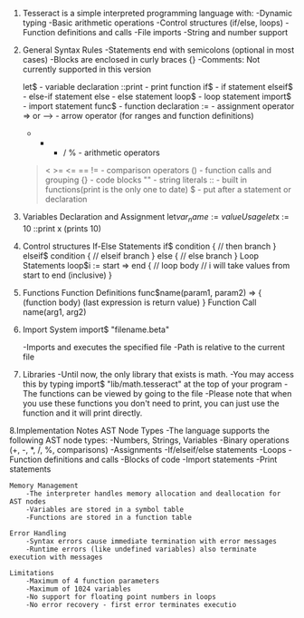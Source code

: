 1. Tesseract is a simple interpreted programming language with:
    -Dynamic typing
    -Basic arithmetic operations
    -Control structures (if/else, loops)
    -Function definitions and calls
    -File imports
    -String and number support

2. General Syntax Rules
    -Statements end with semicolons (optional in most cases)
    -Blocks are enclosed in curly braces {}
    -Comments: Not currently supported in this version

    let$       - variable declaration
    ::print    - print function
    if$        - if statement
    elseif$    - else-if statement
    else       - else statement
    loop$      - loop statement
    import$    - import statement
    func$      - function declaration
    :=         - assignment operator
    => or ⟶   - arrow operator (for ranges and function definitions)
    + - * / %  - arithmetic operators
    > < >= <= == != - comparison operators
    ()         - function calls and grouping
    {}         - code blocks
    ""         - string literals
    ::         - built in functions(print is the only one to date)
    $          - put after a statement or declaration

3. Variables
    Declaration and Assignment
        let$var_name := value
    Usage
        let$x := 10
        ::print x  (prints 10)

4. Control structures
    If-Else Statements
        if$ condition {
            // then branch
        } 
        elseif$ condition {
            // elseif branch
        }
        else {
            // else branch
        }
    Loop Statements
        loop$i := start => end {
            // loop body
            // i will take values from start to end (inclusive)
        }

5. Functions
    Function Definitions
        func$name(param1, param2) => {
            (function body)
            (last expression is return value)
        }
    Function Call
        name(arg1, arg2)

6. Import System
    import$ "filename.beta"
    
    -Imports and executes the specified file
     -Path is relative to the current file

7. Libraries
    -Until now, the only library that exists is math.
    -You may access this by typing import$ "lib/math.tesseract" at the top of your program
    -The functions can be viewed by going to the file
    -Please note that when you use these functions you don't need to print, you can just use the function and it will print directly.

8.Implementation Notes
    AST Node Types
        -The language supports the following AST node types:
        -Numbers, Strings, Variables
        -Binary operations (+, -, *, /, %, comparisons)
        -Assignments
        -If/elseif/else statements
        -Loops
        -Function definitions and calls
        -Blocks of code
        -Import statements
        -Print statements

    Memory Management
        -The interpreter handles memory allocation and deallocation for AST nodes
        -Variables are stored in a symbol table
        -Functions are stored in a function table

    Error Handling
        -Syntax errors cause immediate termination with error messages
        -Runtime errors (like undefined variables) also terminate execution with messages

    Limitations
        -Maximum of 4 function parameters
        -Maximum of 1024 variables
        -No support for floating point numbers in loops
        -No error recovery - first error terminates executio
